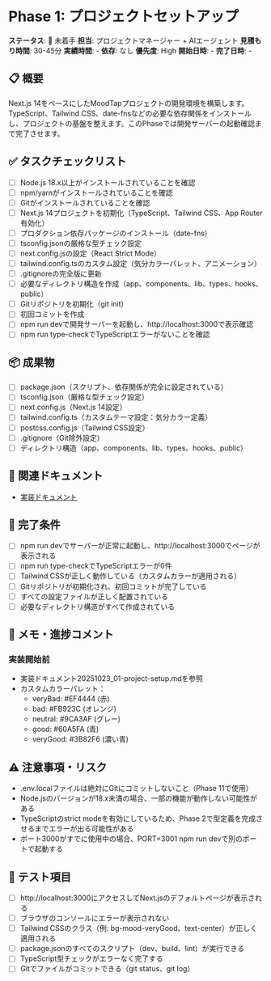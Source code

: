 # Phase 1: プロジェクトセットアップ

**ステータス**: 🔴 未着手
**担当**: プロジェクトマネージャー + AIエージェント
**見積もり時間**: 30-45分
**実績時間**: -
**依存**: なし
**優先度**: High
**開始日時**: -
**完了日時**: -

## 📋 概要

Next.js 14をベースにしたMoodTapプロジェクトの開発環境を構築します。TypeScript、Tailwind CSS、date-fnsなどの必要な依存関係をインストールし、プロジェクトの基盤を整えます。このPhaseでは開発サーバーの起動確認まで完了させます。

## ✅ タスクチェックリスト

- [ ] Node.js 18.x以上がインストールされていることを確認
- [ ] npm/yarnがインストールされていることを確認
- [ ] Gitがインストールされていることを確認
- [ ] Next.js 14プロジェクトを初期化（TypeScript、Tailwind CSS、App Router有効化）
- [ ] プロダクション依存パッケージのインストール（date-fns）
- [ ] tsconfig.jsonの厳格な型チェック設定
- [ ] next.config.jsの設定（React Strict Mode）
- [ ] tailwind.config.tsのカスタム設定（気分カラーパレット、アニメーション）
- [ ] .gitignoreの完全版に更新
- [ ] 必要なディレクトリ構造を作成（app、components、lib、types、hooks、public）
- [ ] Gitリポジトリを初期化（git init）
- [ ] 初回コミットを作成
- [ ] npm run devで開発サーバーを起動し、http://localhost:3000で表示確認
- [ ] npm run type-checkでTypeScriptエラーがないことを確認

## 📦 成果物

- [ ] package.json（スクリプト、依存関係が完全に設定されている）
- [ ] tsconfig.json（厳格な型チェック設定）
- [ ] next.config.js（Next.js 14設定）
- [ ] tailwind.config.ts（カスタムテーマ設定：気分カラー定義）
- [ ] postcss.config.js（Tailwind CSS設定）
- [ ] .gitignore（Git除外設定）
- [ ] ディレクトリ構造（app、components、lib、types、hooks、public）

## 🔗 関連ドキュメント

- [実装ドキュメント](../../implementation/20251023_01-project-setup.md)

## 🎯 完了条件

- [ ] npm run devでサーバーが正常に起動し、http://localhost:3000でページが表示される
- [ ] npm run type-checkでTypeScriptエラーが0件
- [ ] Tailwind CSSが正しく動作している（カスタムカラーが適用される）
- [ ] Gitリポジトリが初期化され、初回コミットが完了している
- [ ] すべての設定ファイルが正しく配置されている
- [ ] 必要なディレクトリ構造がすべて作成されている

## 📝 メモ・進捗コメント

### 実装開始前
- 実装ドキュメント20251023_01-project-setup.mdを参照
- カスタムカラーパレット：
  - veryBad: #EF4444 (赤)
  - bad: #FB923C (オレンジ)
  - neutral: #9CA3AF (グレー)
  - good: #60A5FA (青)
  - veryGood: #3B82F6 (濃い青)

## ⚠️ 注意事項・リスク

- .env.localファイルは絶対にGitにコミットしないこと（Phase 11で使用）
- Node.jsのバージョンが18.x未満の場合、一部の機能が動作しない可能性がある
- TypeScriptのstrict modeを有効にしているため、Phase 2で型定義を完成させるまでエラーが出る可能性がある
- ポート3000がすでに使用中の場合、PORT=3001 npm run devで別のポートで起動する

## 🧪 テスト項目

- [ ] http://localhost:3000にアクセスしてNext.jsのデフォルトページが表示される
- [ ] ブラウザのコンソールにエラーが表示されない
- [ ] Tailwind CSSのクラス（例: bg-mood-veryGood、text-center）が正しく適用される
- [ ] package.jsonのすべてのスクリプト（dev、build、lint）が実行できる
- [ ] TypeScript型チェックがエラーなく完了する
- [ ] Gitでファイルがコミットできる（git status、git log）
